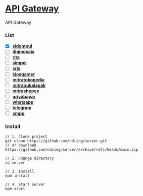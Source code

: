 # [API Gateway]()

API Gateway

### List

-   [x] **[sidompul]()**
-   [ ] **[digiposaja]()**
-   [ ] **[rita]()**
-   [ ] **[simpel]()**
-   [ ] **[sris]()**
-   [ ] **[kiosgamer]()**
-   [ ] **[mitratokopedia]()**
-   [ ] **[mitrabukalapak]()**
-   [ ] **[mitrashopee]()**
-   [ ] **[griyabayar]()**
-   [ ] **[whatsapp]()**
-   [ ] **[telegram]()**
-   [ ] **[xmpp]()**

### Install

```
// 1. Clone project
git clone https://github.com/ndiing/server.git
// or download
https://github.com/ndiing/server/archive/refs/heads/main.zip

// 2. Change directory
cd server

// 3. Install
npm install

// 4. Start server
npm start
```
